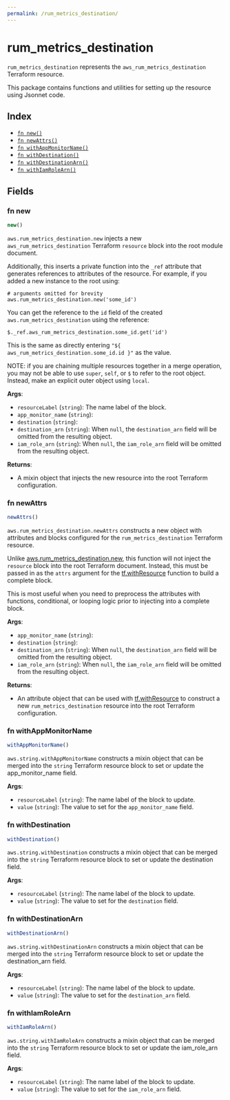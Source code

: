 ```yaml
---
permalink: /rum_metrics_destination/
---
```


# rum_metrics_destination

`rum_metrics_destination` represents the `aws_rum_metrics_destination` Terraform resource.



This package contains functions and utilities for setting up the resource using Jsonnet code.


## Index

* [`fn new()`](#fn-new)
* [`fn newAttrs()`](#fn-newattrs)
* [`fn withAppMonitorName()`](#fn-withappmonitorname)
* [`fn withDestination()`](#fn-withdestination)
* [`fn withDestinationArn()`](#fn-withdestinationarn)
* [`fn withIamRoleArn()`](#fn-withiamrolearn)

## Fields

### fn new

```ts
new()
```


`aws.rum_metrics_destination.new` injects a new `aws_rum_metrics_destination` Terraform `resource`
block into the root module document.

Additionally, this inserts a private function into the `_ref` attribute that generates references to attributes of the
resource. For example, if you added a new instance to the root using:

    # arguments omitted for brevity
    aws.rum_metrics_destination.new('some_id')

You can get the reference to the `id` field of the created `aws.rum_metrics_destination` using the reference:

    $._ref.aws_rum_metrics_destination.some_id.get('id')

This is the same as directly entering `"${ aws_rum_metrics_destination.some_id.id }"` as the value.

NOTE: if you are chaining multiple resources together in a merge operation, you may not be able to use `super`, `self`,
or `$` to refer to the root object. Instead, make an explicit outer object using `local`.

**Args**:
  - `resourceLabel` (`string`): The name label of the block.
  - `app_monitor_name` (`string`): 
  - `destination` (`string`): 
  - `destination_arn` (`string`):  When `null`, the `destination_arn` field will be omitted from the resulting object.
  - `iam_role_arn` (`string`):  When `null`, the `iam_role_arn` field will be omitted from the resulting object.

**Returns**:
- A mixin object that injects the new resource into the root Terraform configuration.


### fn newAttrs

```ts
newAttrs()
```


`aws.rum_metrics_destination.newAttrs` constructs a new object with attributes and blocks configured for the `rum_metrics_destination`
Terraform resource.

Unlike [aws.rum_metrics_destination.new](#fn-rummetricsdestinationnew), this function will not inject the `resource`
block into the root Terraform document. Instead, this must be passed in as the `attrs` argument for the
[tf.withResource](https://github.com/tf-libsonnet/core/tree/main/docs#fn-withresource) function to build a complete block.

This is most useful when you need to preprocess the attributes with functions, conditional, or looping logic prior to
injecting into a complete block.

**Args**:
  - `app_monitor_name` (`string`): 
  - `destination` (`string`): 
  - `destination_arn` (`string`):  When `null`, the `destination_arn` field will be omitted from the resulting object.
  - `iam_role_arn` (`string`):  When `null`, the `iam_role_arn` field will be omitted from the resulting object.

**Returns**:
  - An attribute object that can be used with [tf.withResource](https://github.com/tf-libsonnet/core/tree/main/docs#fn-withresource) to construct a new `rum_metrics_destination` resource into the root Terraform configuration.


### fn withAppMonitorName

```ts
withAppMonitorName()
```

`aws.string.withAppMonitorName` constructs a mixin object that can be merged into the `string`
Terraform resource block to set or update the app_monitor_name field.



**Args**:
  - `resourceLabel` (`string`): The name label of the block to update.
  - `value` (`string`): The value to set for the `app_monitor_name` field.


### fn withDestination

```ts
withDestination()
```

`aws.string.withDestination` constructs a mixin object that can be merged into the `string`
Terraform resource block to set or update the destination field.



**Args**:
  - `resourceLabel` (`string`): The name label of the block to update.
  - `value` (`string`): The value to set for the `destination` field.


### fn withDestinationArn

```ts
withDestinationArn()
```

`aws.string.withDestinationArn` constructs a mixin object that can be merged into the `string`
Terraform resource block to set or update the destination_arn field.



**Args**:
  - `resourceLabel` (`string`): The name label of the block to update.
  - `value` (`string`): The value to set for the `destination_arn` field.


### fn withIamRoleArn

```ts
withIamRoleArn()
```

`aws.string.withIamRoleArn` constructs a mixin object that can be merged into the `string`
Terraform resource block to set or update the iam_role_arn field.



**Args**:
  - `resourceLabel` (`string`): The name label of the block to update.
  - `value` (`string`): The value to set for the `iam_role_arn` field.
